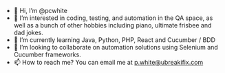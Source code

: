 - 👋 Hi, I’m @pcwhite
- 👀 I’m interested in coding, testing, and automation in the QA space, as well as a bunch of other hobbies including piano, ultimate frisbee and dad jokes.
- 🌱 I’m currently learning Java, Python, PHP, React and Cucumber / BDD
- 💞️ I’m looking to collaborate on automation solutions using Selenium and Cucumber frameworks.
- 📫 How to reach me?  You can email me at p.white@ubreakifix.com

<!---
pcwhite/pcwhite is a ✨ special ✨ repository because its `README.md` (this file) appears on your GitHub profile.
You can click the Preview link to take a look at your changes.
--->
